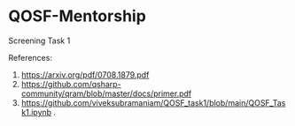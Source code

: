 # QOSF-Mentorship
Screening Task 1

References:
1. https://arxiv.org/pdf/0708.1879.pdf
2. https://github.com/qsharp-community/qram/blob/master/docs/primer.pdf
3. https://github.com/viveksubramaniam/QOSF_task1/blob/main/QOSF_Task1.ipynb
.
